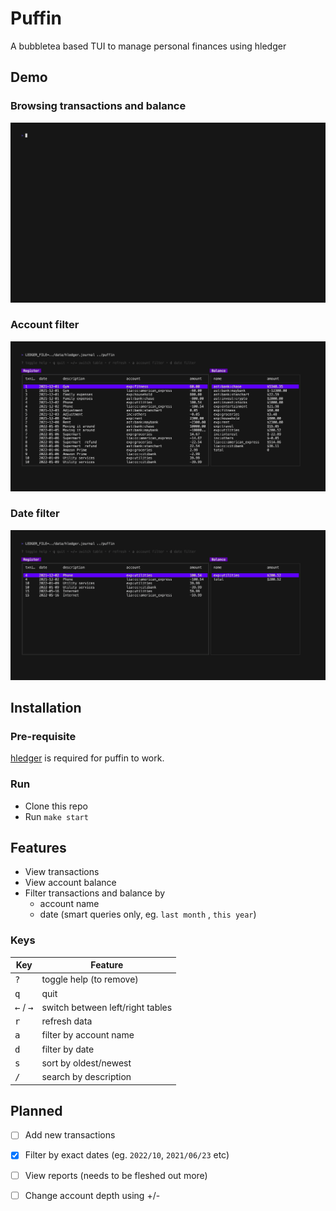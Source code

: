 # Puffin
A bubbletea based TUI to manage personal finances using hledger

## Demo

### Browsing transactions and balance

<a href="./altscreen-toggle/main.go">
  <img width="750" src="gifs/browse.gif" />
</a>

### Account filter

<a href="./altscreen-toggle/main.go">
  <img width="750" src="gifs/account_filter.gif" />
</a>

### Date filter

<a href="./altscreen-toggle/main.go">
  <img width="750" src="gifs/date_filter.gif" />
</a>

## Installation

### Pre-requisite

[hledger](https://hledger.org/) is required for puffin to work.

### Run

* Clone this repo
* Run `make start`

## Features
- View transactions
- View account balance
- Filter transactions and balance by 
    - account name
    - date (smart queries only, eg. `last month` , `this year`)

### Keys

| Key | Feature |
| --- | --- |
| <kbd>?</kbd> | toggle help (to remove) |
| <kbd>q</kbd> | quit |
| <kbd>&#8592;</kbd> / <kbd>&#8594;</kbd> | switch between left/right tables |
| <kbd>r</kbd> | refresh data |
| <kbd>a</kbd> | filter by account name |
| <kbd>d</kbd> | filter by date |
| <kbd>s</kbd> | sort by oldest/newest |
| <kbd>/</kbd> | search by description |
    
## Planned
- [ ] Add new transactions
- [x] Filter by exact dates (eg. `2022/10`, `2021/06/23` etc)
- [ ] View reports (needs to be fleshed out more)
- [ ] Change account depth using +/-

